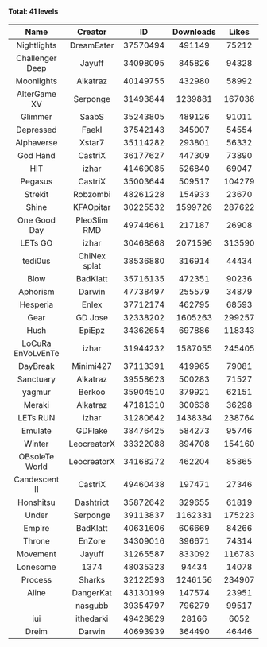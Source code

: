 #### Total: 41 levels

| Name | Creator | ID | Downloads | Likes |
|:---:|:---:|:---:|:---:|:---:|
| Nightlights | DreamEater | 37570494 | 491149 | 75212
| Challenger Deep | Jayuff | 34098095 | 845826 | 94328
| Moonlights | Alkatraz | 40149755 | 432980 | 58992
| AlterGame XV | Serponge | 31493844 | 1239881 | 167036
| Glimmer | SaabS | 35243805 | 489126 | 91011
| Depressed | FaekI | 37542143 | 345007 | 54554
| Alphaverse | Xstar7 | 35114282 | 293801 | 56332
| God Hand | CastriX | 36177627 | 447309 | 73890
| HIT | izhar | 41469085 | 526840 | 69047
| Pegasus | CastriX | 35003644 | 509517 | 104279
| Strekit | Robzombi | 48261228 | 154933 | 23670
| Shine | KFAOpitar | 30225532 | 1599726 | 287622
| One Good Day | PleoSlim RMD | 49744661 | 217187 | 26908
| LETs GO | izhar | 30468868 | 2071596 | 313590
| tedi0us | ChiNex splat | 38536880 | 316914 | 44434
| Blow | BadKlatt | 35716135 | 472351 | 90236
| Aphorism | Darwin | 47738497 | 255579 | 34879
| Hesperia | Enlex | 37712174 | 462795 | 68593
| Gear | GD Jose | 32338202 | 1605263 | 299257
| Hush | EpiEpz | 34362654 | 697886 | 118343
| LoCuRa EnVoLvEnTe | izhar | 31944232 | 1587055 | 245405
| DayBreak | Minimi427 | 37113391 | 419965 | 79081
| Sanctuary | Alkatraz | 39558623 | 500283 | 71527
| yagmur | Berkoo | 35904510 | 379921 | 62151
| Meraki | Alkatraz | 47181310 | 300638 | 36298
| LETs  RUN | izhar | 31280642 | 1438384 | 238764
| Emulate | GDFlake | 38476425 | 584273 | 95746
| Winter | LeocreatorX | 33322088 | 894708 | 154160
| OBsoleTe World | LeocreatorX | 34168272 | 462204 | 85865
| Candescent II | CastriX | 49460438 | 197471 | 27346
| Honshitsu | Dashtrict | 35872642 | 329655 | 61819
| Under | Serponge | 39113837 | 1162331 | 175223
| Empire | BadKlatt | 40631606 | 606669 | 84266
| Throne | EnZore | 34309016 | 396671 | 74314
| Movement | Jayuff | 31265587 | 833092 | 116783
| Lonesome | 1374 | 48035323 | 94434 | 14078
| Process | Sharks | 32122593 | 1246156 | 234907
| Aline | DangerKat | 43130199 | 147574 | 23951
|   | nasgubb | 39354797 | 796279 | 99517
| iui | ithedarki | 49428829 | 28166 | 6052
| Dreim | Darwin | 40693939 | 364490 | 46446
